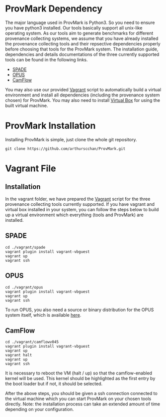 # ProvMark Dependency

The major language used in ProvMark is Python3. So you need to ensure you have python3 installed.
Our tools basically support all unix-like operating system.
As our tools aim to generate benchmarks for different provenance collecting systems, we assume that you have already installed the provenance collecting tools and their repsective dependencies properly before choosing that tools for the ProvMark system. The installation guide, dependencies and details documentations of the three currently supported tools can be found in the following links.

- [SPADE](https://github.com/ashish-gehani/SPADE)
- [OPUS](https://www.cl.cam.ac.uk/research/dtg/fresco/opus/)
- [CamFlow](http://camflow.org/)

You may also use our provided [Vagrant](https://www.vagrantup.com/) script to automatically build a virtual environment and install all dependencies (including the provenance system chosen) for ProvMark. You may also need to install [Virtual Box](https://www.virtualbox.org/) for using the built virtual machine.

# ProvMark Installation

Installing ProvMark is simple, just clone the whole git repository.

~~~~
git clone https://github.com/arthurscchan/ProvMark.git
~~~~

# Vagrant File


## Installation

In the vagrant folder, we have prepared the [Vagrant](https://www.vagrantup.com/) script for the three provenance collecting tools currently supported. If you have vagrant and virtual box installed in your system, you can follow the steps below to build up a virtual environment which everything (tools and ProvMark) are installed.

## SPADE

``` shell
cd ./vagrant/spade
vagrant plugin install vagrant-vbguest
vagrant up
vagrant ssh
```

## OPUS

``` shell
cd ./vagrant/opus
vagrant plugin install vagrant-vbguest
vagrant up
vagrant ssh
```

To run OPUS, you also need a source or binary distribution for the OPUS system itself, which is available [here](https://github.com/DTG-FRESCO/opus).

## CamFlow

``` shell
cd ./vagrant/camflowv045
vagrant plugin install vagrant-vbguest
vagrant up
vagrant halt
vagrant up
vagrant ssh
```
It is necessary to reboot the VM (halt / up) so that the camflow-enabled kernel will be used.  This kernel should be highlighted as the first entry by the boot loader but if not, it should be selected.


After the above steps, you should be given a ssh connection connected to the virtual machine which you can start ProvMark on your chosen tools directly.
Note: the installation process can take an extended amount of time depending on your configuration.

